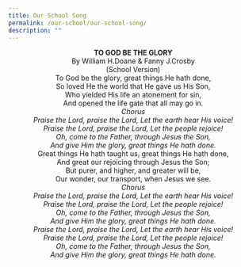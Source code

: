 ```yaml
---
title: Our School Song
permalink: /our-school/our-school-song/
description: ""
---
```


<center><strong>TO GOD BE THE GLORY</strong></center>

<center>By William H.Doane & Fanny J.Crosby<br>(School Version)</center>
	
<center>To God be the glory, great things He hath done,<br>So loved He the world that He gave us His Son,<br>Who yielded His life an atonement for sin,<br>And opened the life gate that all may go in.</center>

<center><em>Chorus</em></center>

<center><em>Praise the Lord, praise the Lord, Let the earth hear His voice!<br>Praise the Lord, praise the Lord, Let the people rejoice!<br>Oh, come to the Father, through Jesus the Son,<br>And give Him the glory, great things He hath done.</em></center>
	
<center>Great things He hath taught us, great things He hath done,<br>And great our rejoicing through Jesus the Son;<br>But purer, and higher, and greater will be,
<br>Our wonder, our transport, when Jesus we see.</center>

<center><em>Chorus</em></center>

<center><em>Praise the Lord, praise the Lord, Let the earth hear His voice!<br>Praise the Lord, praise the Lord, Let the people rejoice!<br>Oh, come to the Father, through Jesus the Son,<br>And give Him the glory, great things He hath done.</em></center>

<center><em>Praise the Lord, praise the Lord, Let the earth hear His voice!<br>Praise the Lord, praise the Lord, Let the people rejoice!<br>Oh, come to the Father, through Jesus the Son,<br>And give Him the glory, great things He hath done.</em></center>